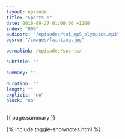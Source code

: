 ```yaml
---
layout: episode
title: "Sports !"
date: 2016-09-27 01:00:00 +1200
index: "009"
audiosrc: "/episodes/toi_ep9_olympics.mp3"
bgsrc: "/images/fainting.jpg"

permalink: /episodes/sports/

subtitle: ""

summary: ""

duration: ""
length: ""
explicit: "no"
block: "no" 
---
```

<section class="summary" markdown="1">

{{ page.summary }}

</section>

{% include toggle-shownotes.html %}

<section id="shownotes" class="hidden" markdown="1">


</section>

